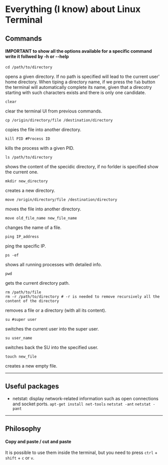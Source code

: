 # Everything (I know) about Linux Terminal

## Commands

#### IMPORTANT to show all the options available for a specific command write it follwed by -h or --help

```shell
cd /path/to/directory
```
opens a given directory. If no path is specified will lead to the current user' home directory.
When tiping a directory name, if we press the `Tab` button the terminal will automatically complete its name, given that a direcotry starting with such characters exists and there is only one candidate.

```shell
clear
```
clear the terminal UI from previous commands.

```shell
cp /origin/directory/file /destination/directory
```
copies the file into another directory.

```shell
kill PID #Process ID
```
kills the process with a given PID.

```shell
ls /path/to/directory
```
shows the content of the specidic directory, if no forlder is specified show the current one.

```shell
mkdir new_directory
```
creates a new directory.

```shell
move /origin/directory/file /destination/directory
```
moves the file into another directory.

```shell
move old_file_name new_file_name
```
changes the name of a file.

```shell
ping IP_address
```
ping the specific IP.

```shell
ps -ef
```
shows all running processes with detailed info.

```shell
pwd
```
gets the current directory path.

```shell
rm /path/to/file
rm -r /path/to/directory # -r is needed to remove recursively all the content of the directory
```
removes a file or a directory (with all its content).

```shell
su #super user
```
switches the current user into the super user.

```shell
su user_name
```
switches back the SU into the specified user.

```shell
touch new_file
```
creates a new empty file.

-------------
## Useful packages

* netstat: display network-related information such as open connections and socket ports. 
`apt-get install net-tools`
`netstat -ant`
`netstat -pant`

-------------
## Philosophy

#### Copy and paste / cut and paste
It is possible to use them inside the terminal, but you need to press `ctrl` + `shift` + `c` or `v`.